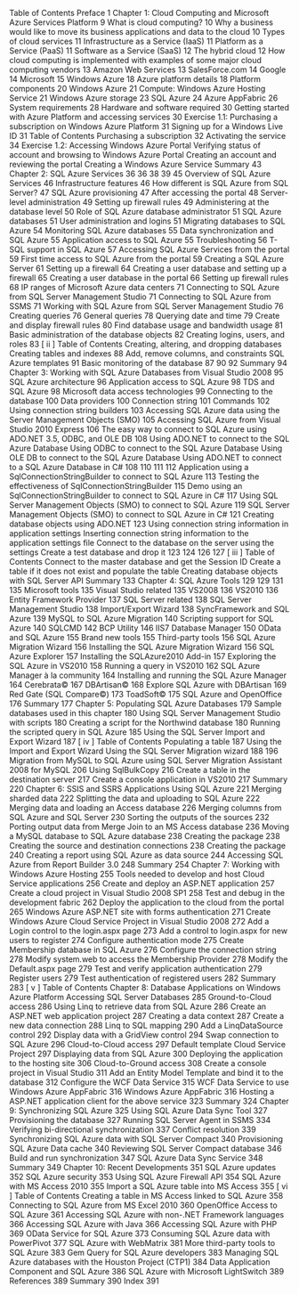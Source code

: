 Table of Contents
Preface 1
Chapter 1: Cloud Computing and Microsoft Azure Services Platform 9
What is cloud computing? 10
Why a business would like to move its business applications and
data to the cloud 10
Types of cloud services 11
Infrastructure as a Service (IaaS) 11
Platform as a Service (PaaS) 11
Software as a Service (SaaS) 12
The hybrid cloud 12
How cloud computing is implemented with examples of some
major cloud computing vendors 13
Amazon Web Services 13
SalesForce.com 14
Google 14
Microsoft 15
Windows Azure 18
Azure platform details 18
Platform components 20
Windows Azure 21
Compute: Windows Azure Hosting Service 21
Windows Azure storage 23
SQL Azure 24
Azure AppFabric 26
System requirements 28
Hardware and software required 30
Getting started with Azure Platform and accessing services 30
Exercise 1.1: Purchasing a subscription on Windows Azure Platform 31
Signing up for a Windows Live ID 31
Table of Contents
Purchasing a subscription 32
Activating the service 34
Exercise 1.2: Accessing Windows Azure Portal Verifying status of account and browsing to Windows Azure Portal Creating an account and reviewing the portal Creating a Windows Azure Service Summary 43
Chapter 2: SQL Azure Services 36
36
38
39
45
Overview of SQL Azure Services 46
Infrastructure features 46
How different is SQL Azure from SQL Server? 47
SQL Azure provisioning 47
After accessing the portal 48
Server-level administration 49
Setting up firewall rules 49
Administering at the database level 50
Role of SQL Azure database administrator 51
SQL Azure databases 51
User administration and logins 51
Migrating databases to SQL Azure 54
Monitoring SQL Azure databases 55
Data synchronization and SQL Azure 55
Application access to SQL Azure 55
Troubleshooting 56
T-SQL support in SQL Azure 57
Accessing SQL Azure Services from the portal 59
First time access to SQL Azure from the portal 59
Creating a SQL Azure Server 61
Setting up a firewall 64
Creating a user database and setting up a firewall 65
Creating a user database in the portal 66
Setting up firewall rules 68
IP ranges of Microsoft Azure data centers 71
Connecting to SQL Azure from SQL Server Management Studio 71
Connecting to SQL Azure from SSMS 71
Working with SQL Azure from SQL Server Management Studio 76
Creating queries 76
General queries 78
Querying date and time 79
Create and display firewall rules 80
Find database usage and bandwidth usage 81
Basic administration of the database objects 82
Creating logins, users, and roles 83
[ ii ]
Table of Contents
Creating, altering, and dropping databases Creating tables and indexes 88
Add, remove columns, and constraints SQL Azure templates 91
Basic monitoring of the database 87
90
92
Summary 94
Chapter 3: Working with SQL Azure Databases from
Visual Studio 2008 95
SQL Azure architecture 96
Application access to SQL Azure 98
TDS and SQL Azure 98
Microsoft data access technologies 99
Connecting to the database 100
Data providers 100
Connection string 101
Commands 102
Using connection string builders 103
Accessing SQL Azure data using the Server Management
Objects (SMO) 105
Accessing SQL Azure from Visual Studio 2010 Express 106
The easy way to connect to SQL Azure using ADO.NET 3.5, ODBC,
and OLE DB 108
Using ADO.NET to connect to the SQL Azure Database Using ODBC to connect to the SQL Azure Database Using OLE DB to connect to the SQL Azure Database Using ADO.NET to connect to a SQL Azure Database in C# 108
110
111
112
Application using a SqlConnectionStringBuilder to connect to
SQL Azure 113
Testing the effectiveness of SqlConnectionStringBuilder 115
Demo using an SqlConnectionStringBuilder to connect to SQL Azure
in C# 117
Using SQL Server Management Objects (SMO) to connect to
SQL Azure 119
SQL Server Management Objects (SMO) to connect to SQL
Azure in C# 121
Creating database objects using
ADO.NET 123
Using connection string information in application settings Inserting connection string information to the application settings file Connect to the database on the server using the settings Create a test database and drop it 123
124
126
127
[ iii ]
Table of Contents
Connect to the master database and get the Session ID Create a table if it does not exist and populate the table Creating database objects with SQL Server API Summary 133
Chapter 4: SQL Azure Tools 129
129
131
135
Microsoft tools 135
Visual Studio related 135
VS2008 136
VS2010 136
Entity Framework Provider 137
SQL Server related 138
SQL Server Management Studio 138
Import/Export Wizard 138
SyncFramework and SQL Azure 139
MySQL to SQL Azure Migration 140
Scripting support for SQL Azure 140
SQLCMD 142
BCP Utility 146
IIS7 Database Manager 150
OData and SQL Azure 155
Brand new tools 155
Third-party tools 156
SQL Azure Migration Wizard 156
Installing the SQL Azure Migration Wizard 156
SQL Azure Explorer 157
Installing the SQLAzure2010 Add-in 157
Exploring the SQL Azure in VS2010 158
Running a query in VS2010 162
SQL Azure Manager à la community 164
Installing and running the SQL Azure Manager 164
Cerebrata© 167
DBArtisan© 168
Explore SQL Azure with DBArtisan 169
Red Gate (SQL Compare©) 173
ToadSoft© 175
SQL Azure and OpenOffice 176
Summary 177
Chapter 5: Populating SQL Azure Databases 179
Sample databases used in this chapter 180
Using SQL Server Management Studio with scripts 180
Creating a script for the Northwind database 180
Running the scripted query in SQL Azure 185
Using the SQL Server Import and Export Wizard 187
[ iv ]
Table of Contents
Populating a table 187
Using the Import and Export Wizard Using the SQL Server Migration wizard 188
196
Migration from MySQL to SQL Azure using SQL Server Migration
Assistant 2008 for MySQL 206
Using SqlBulkCopy 216
Create a table in the destination server 217
Create a console application in VS2010 217
Summary 220
Chapter 6: SSIS and SSRS Applications Using SQL Azure 221
Merging sharded data 222
Splitting the data and uploading to SQL Azure 222
Merging data and loading an Access database 226
Merging columns from SQL Azure and SQL Server 230
Sorting the outputs of the sources 232
Porting output data from Merge Join to an MS Access database 236
Moving a MySQL database to SQL Azure database 238
Creating the package 238
Creating the source and destination connections 238
Creating the package 240
Creating a report using SQL Azure as data source 244
Accessing SQL Azure from Report Builder 3.0 248
Summary 254
Chapter 7: Working with Windows Azure Hosting 255
Tools needed to develop and host Cloud Service applications 256
Create and deploy an ASP.NET application 257
Create a cloud project in Visual Studio 2008 SP1 258
Test and debug in the development fabric 262
Deploy the application to the cloud from the portal 265
Windows Azure ASP.NET site with forms authentication 271
Create Windows Azure Cloud Service Project in Visual Studio 2008 272
Add a Login control to the login.aspx page 273
Add a control to login.aspx for new users to register 274
Configure authentication mode 275
Create Membership database in SQL Azure 276
Configure the connection string 278
Modify system.web to access the Membership Provider 278
Modify the Default.aspx page 279
Test and verify application authentication 279
Register users 279
Test authentication of registered users 282
Summary 283
[ v ]
Table of Contents
Chapter 8: Database Applications on Windows Azure Platform
Accessing SQL Server Databases 285
Ground-to-Cloud access 286
Using Linq to retrieve data from SQL Azure 286
Create an ASP.NET web application project 287
Creating a data context 287
Create a new data connection 288
Linq to SQL mapping 290
Add a LinqDataSource control 292
Display data with a GridView control 294
Swap connection to SQL Azure 296
Cloud-to-Cloud access 297
Default template Cloud Service Project 297
Displaying data from SQL Azure 300
Deploying the application to the hosting site 306
Cloud-to-Ground access 308
Create a console project in Visual Studio 311
Add an Entity Model Template and bind it to the database 312
Configure the WCF Data Service 315
WCF Data Service to use Windows Azure AppFabric 316
Windows Azure AppFabric 316
Hosting a ASP.NET application client for the above service 323
Summary 324
Chapter 9: Synchronizing SQL Azure 325
Using SQL Azure Data Sync Tool 327
Provisioning the database 327
Running SQL Server Agent in SSMS 334
Verifying bi-directional synchronization 337
Conflict resolution 339
Synchronizing SQL Azure data with SQL Server Compact 340
Provisioning SQL Azure Data cache 340
Reviewing SQL Server Compact database 346
Build and run synchronization 347
SQL Azure Data Sync Service 348
Summary 349
Chapter 10: Recent Developments 351
SQL Azure updates 352
SQL Azure security 353
Using SQL Azure Firewall API 354
SQL Azure with MS Access 2010 355
Import a SQL Azure table into MS Access 355
[ vi ]
Table of Contents
Creating a table in MS Access linked to SQL Azure 358
Connecting to SQL Azure from MS Excel 2010 360
OpenOffice Access to SQL Azure 361
Accessing SQL Azure with non-.NET Framework languages 366
Accessing SQL Azure with Java 366
Accessing SQL Azure with PHP 369
OData Service for SQL Azure 373
Consuming SQL Azure data with PowerPivot 377
SQL Azure with WebMatrix 381
More third-party tools to SQL Azure 383
Gem Query for SQL Azure developers 383
Managing SQL Azure databases with the Houston Project (CTP1) 384
Data Application Component and SQL Azure 386
SQL Azure with Microsoft LightSwitch 389
References 389
Summary 390
Index 391
